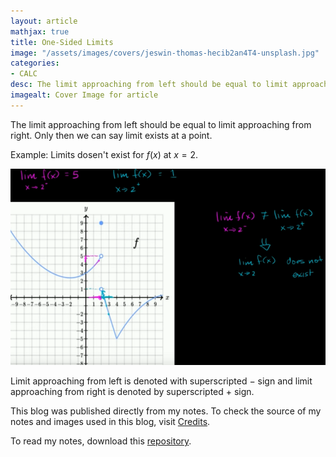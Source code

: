 ```yaml
---
layout: article
mathjax: true
title: One-Sided Limits
image: "/assets/images/covers/jeswin-thomas-hecib2an4T4-unsplash.jpg"
categories:
- CALC
desc: The limit approaching from left should be equal to limit approaching from right. Only then we can say limit exists at a point. 
imagealt: Cover Image for article
---
```


The limit approaching from left should be equal to limit approaching from right. Only then we can say limit exists at a point.

Example: Limits dosen't exist for $f(x)$ at $x=2$.
























































































































































































































































































































































































































<img src="../assets/images/posts/16.png"/>

Limit approaching from left is denoted with superscripted $-$ sign and limit approaching from right is denoted by superscripted $+$ sign.

























































































































































































































































































































































































































This blog was published directly from my notes.
To check the source of my notes and images used in this blog, visit <a href="/credits.html" target="_blank">Credits</a>.

To read my notes, download this <a href="https://github.com/bovem/CS" target="blank">repository</a>.